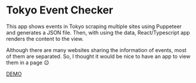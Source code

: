 # Tokyo Event Checker
This app shows events in Tokyo scraping multiple sites using Puppeteer and generates a JSON file.
Then, with using the data, React/Typescript app renders the content to the view.

Although there are many websites sharing the information of events, most of them are separated. So, I thought it would be nice to have an app to view them in a page 😉

[DEMO](https://myportfolio-15eb6.firebaseapp.com/)
